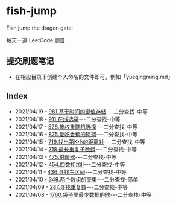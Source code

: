 # fish-jump
Fish jump the dragon gate!

每天一道 LeetCode 题目

## 提交刷题笔记

* 在相应目录下创建个人命名的文件即可，例如「yueqingming.md」

## Index
* 2021/04/19 - [981.基于时间的键值存储](2021/4/19)---二分查找-中等
* 2021/04/18 - [911.在线选举](2021/4/18)---二分查找-中等
* 2021/04/17 - [528.按权重随机选择](2021/4/17)---二分查找-中等
* 2021/04/16 - [875.爱吃香蕉的珂珂](2021/4/16)---二分查找-中等
* 2021/04/15 - [719.找出第K小的距离对](2021/4/15)---二分查找-中等
* 2021/04/14 - [718.最长重复子数组](2021/4/14)---二分查找-中等
* 2021/04/13 - [475.供暖器](2021/4/13)---二分查找-中等
* 2021/04/12 - [454.四数相加II](2021/4/12)---二分查找-中等 
* 2021/04/11 - [436.寻找右区间](2021/4/11)---二分查找-中等
* 2021/04/10 - [349.两个数组的交集](2021/4/10)---二分查找-简单
* 2021/04/09 - [287.寻找重复数](2021/4/9)---二分查找-中等
* 2021/04/08 - [1760.袋子里最少数据的球](2021/4/8)---二分查找-中等
